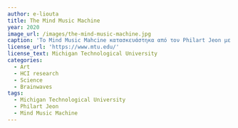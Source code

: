 ```yaml
---
author: e-liouta
title: The Mind Music Machine
year: 2020
image_url: /images/the-mind-music-machine.jpg
caption: 'To Mind Music Mahcine κατασκευάστηκα από τον Philart Jeon με σκοπό να κατανοήσει καλύτερα το μυαλό των καλλιτεχνών. Στην εικόνα ο καλλιτέχνης Tony Orrico σχεδιάζει ενώ η υπόλοιπη ομάδα χρησιμοποιόντας το Mind Music Machine ποσοτικοποιεί τις φυσιολογικές αποκρίσεις του όπως η μέτρηση του καρδιακού του ρυθμού και της δραστηριότητας των εγκεφαλικών του κυμάτων. Αυτά τα δεδομένα μετατρέπονται εκ νέου σε μία άλλη μορφή τέχνης, στη συγκεκριμένη περίπτωση οι μετρήσεις του Orrico μετατράπηκαν σε μουσικό κομμάτι.'
license_url: 'https://www.mtu.edu/'
license_text: Michigan Technological University
categories:
  - Art
  - HCI research
  - Science
  - Brainwaves
tags:
  - Michigan Technological University
  - Philart Jeon
  - Mind Music Machine 
---
```

<!-- ---
author: MairySs
title: Eye Tracking Painting
year: 2015 
image_url: eye-drawing.jpg
caption: 'Στην Riflemaker Gallery του Λονδίνου το 2015, ο καλλιτέχνης Graham Fink χρησιμοποίησε έναν ανιχνευτή ματιών για να σχεδιάσει πορτρέτα μπροστά σε κοινό, χρησιμοποιώντας μόνο τα μάτια του. 
Ο ανιχνευτής ματιών, της Tobii Technology, χρησιμοποιεί υπέρυθρο φως για να παρακολουθεί τις κινήσεις των ματιών. Αυτές οι κινήσεις στη συνέχεια μεταφράζονται σε γραμμές στην οθόνη. 
Όπως είπε και ίδιος σε μία συνέντευξή του, με αυτόν τον τρόπο έφτιαξε έργα τέχνης χωρίς καν ποτέ να τα αγγίξει.'
license_url: 'https://grahamfink.com/artwork'
license_text: Graham Fink Artworks
categories:
  - Digital Art
  - Art
  - Eye tracking
tags:
  - Graham Fink
  - Tobii
  - Riflemaker Gallery
--- -->
